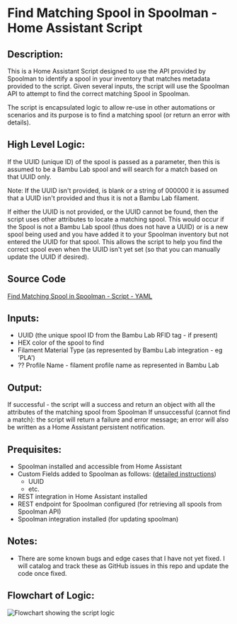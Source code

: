 # Find Matching Spool in Spoolman - Home Assistant Script

## Description: 
This is a Home Assistant Script designed to use the API provided by Spoolman to identify a spool in your inventory that matches metadata provided to the script. Given several inputs, the script will use the Spoolman API to attempt to find the correct matching Spool in Spoolman. 

The script is encapsulated logic to allow re-use in other automations or scenarios and its purpose is to find a matching spool (or return an error with details). 

## High Level Logic:
If the UUID (unique ID) of the spool is passed as a parameter, then this is assumed to be a Bambu Lab spool and will search for a match based on that UUID only.

Note: If the UUID isn't provided, is blank or a string of 000000 it is assumed that a UUID isn't provided and thus it is not a Bambu Lab filament.

If either the UUID is not provided, or the UUID cannot be found, then the script uses other attributes to locate a matching spool. This would occur if the Spool is not a Bambu Lab spool (thus does not have a UUID) or is a new spool being used and you have added it to your Spoolman inventory but not entered the UUID for that spool. This allows the script to help you find the correct spool even when the UUID isn't yet set (so that you can manually update the UUID if desired).

## Source Code
[Find Matching Spool in Spoolman - Script - YAML](../find_matching_spool_in_spoolman-script.yaml)

## Inputs: 
- UUID (the unique spool ID from the Bambu Lab RFID tag - if present)
- HEX color of the spool to find
- Filament Material Type (as represented by Bambu Lab integration - eg 'PLA')
- ?? Profile Name - filament profile name as represented in Bambu Lab

## Output:
If successful - the script will a success and return an object with all the attributes of the matching spool from Spoolman
If unsuccessful (cannot find a match): the script will return a failure and error message; an error will also be written as a Home Assistant persistent notification.

## Prequisites:
- Spoolman installed and accessible from Home Assistant
- Custom Fields added to Spoolman as follows: ([detailed instructions](spoolman_custom_fields.md))
  - UUID
  - etc.
- REST integration in Home Assistant installed
- REST endpoint for Spoolman configured (for retrieving all spools from Spoolman API)
- Spoolman integration installed (for updating spoolman)
 
## Notes:
- There are some known bugs and edge cases that I have not yet fixed. I will catalog and track these as GitHub issues in this repo and update the code once fixed.

## Flowchart of Logic:

![Flowchart showing the script logic](../Bambu%20Printer%20Automations-Find%20Spool.png)